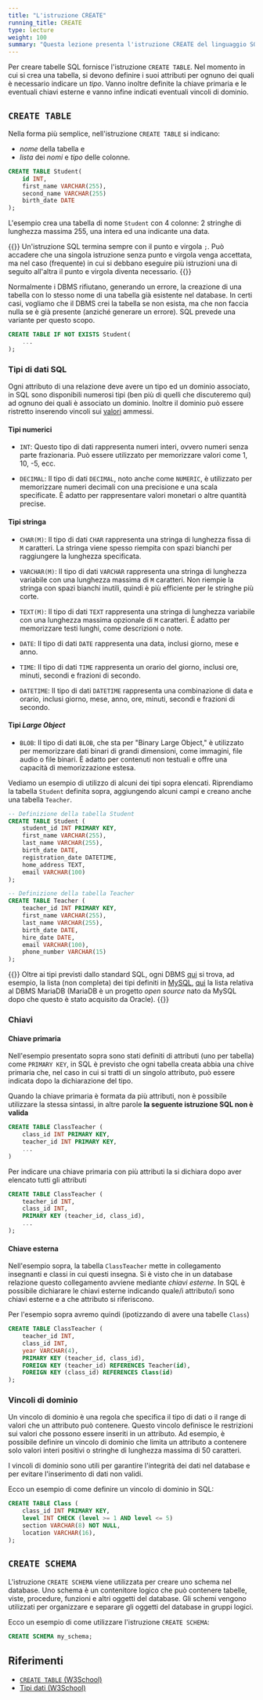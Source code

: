 ```yaml
---
title: "L'istruzione CREATE"
running_title: CREATE
type: lecture
weight: 100
summary: "Questa lezione presenta l'istruzione CREATE del linguaggio SQL. Viene discusso il suo utilizzo per creare relazioni e per creare schemi."
---
```


Per creare tabelle SQL fornisce l'istruzione `CREATE TABLE`. Nel momento in cui si crea una tabella, si devono definire i suoi attributi per ognuno dei quali è necessario indicare un *tipo*. Vanno inoltre definite la chiave primaria e le eventuali chiavi esterne e vanno infine indicati eventuali vincoli di dominio.

## `CREATE TABLE`

Nella forma più semplice, nell'istruzione `CREATE TABLE` si indicano:
* *nome* della tabella e
* *lista* dei *nomi* e *tipo* delle colonne.

```sql
CREATE TABLE Student(
    id INT,
    first_name VARCHAR(255),
    second_name VARCHAR(255)
    birth_date DATE
);
```

L'esempio crea una tabella di nome `Student` con 4 colonne: 2 stringhe di lunghezza massima 255, una intera ed una indicante una data.

{{<attention>}}
Un'istruzione SQL termina sempre con il punto e virgola `;`. Può accadere che una singola istruzione senza punto e virgola venga accettata, ma nel caso (frequente) in cui si debbano eseguire più istruzioni una di seguito all'altra il punto e virgola diventa necessario.
{{</attention>}}

Normalmente i DBMS rifiutano, generando un errore, la creazione di una tabella con lo stesso nome di una tabella già esistente nel database. In certi casi, vogliamo che il DBMS crei la tabella se non esista, ma che non faccia nulla se è già presente (anziché generare un errore). SQL prevede una variante per questo scopo.

```sql
CREATE TABLE IF NOT EXISTS Student(
    ...
);
```

### Tipi di dati SQL
Ogni attributo di una relazione deve avere un tipo ed un dominio associato, in SQL sono disponibili numerosi tipi (ben più di quelli che discuteremo qui) ad ognuno dei quali è associato un dominio. Inoltre il dominio può essere ristretto inserendo vincoli sui [valori](#vincoli-di-dominio) ammessi.

#### Tipi numerici

* `INT`: Questo tipo di dati rappresenta numeri interi, ovvero numeri senza parte frazionaria. Può essere utilizzato per memorizzare valori come 1, 10, -5, ecc.

* `DECIMAL`: Il tipo di dati `DECIMAL`, noto anche come `NUMERIC`, è utilizzato per memorizzare numeri decimali con una precisione e una scala specificate. È adatto per rappresentare valori monetari o altre quantità precise.

#### Tipi stringa

* `CHAR(M)`: Il tipo di dati `CHAR` rappresenta una stringa di lunghezza fissa di `M` caratteri. La stringa viene spesso riempita con spazi bianchi per raggiungere la lunghezza specificata.

* `VARCHAR(M)`: Il tipo di dati `VARCHAR` rappresenta una stringa di lunghezza variabile con una lunghezza massima di `M` caratteri. Non riempie la stringa con spazi bianchi inutili, quindi è più efficiente per le stringhe più corte.

* `TEXT(M)`: Il tipo di dati `TEXT` rappresenta una stringa di lunghezza variabile con una lunghezza massima opzionale di `M` caratteri. È adatto per memorizzare testi lunghi, come descrizioni o note.

* `DATE`: Il tipo di dati `DATE` rappresenta una data, inclusi giorno, mese e anno.

* `TIME`: Il tipo di dati `TIME` rappresenta un orario del giorno, inclusi ore, minuti, secondi e frazioni di secondo.

* `DATETIME`: Il tipo di dati `DATETIME` rappresenta una combinazione di data e orario, inclusi giorno, mese, anno, ore, minuti, secondi e frazioni di secondo.

#### Tipi *Large Object*

* `BLOB`: Il tipo di dati `BLOB`, che sta per "Binary Large Object," è utilizzato per memorizzare dati binari di grandi dimensioni, come immagini, file audio o file binari. È adatto per contenuti non testuali e offre una capacità di memorizzazione estesa.

Vediamo un esempio di utilizzo di alcuni dei tipi sopra elencati. Riprendiamo la tabella `Student` definita sopra, aggiungendo alcuni campi e creano anche una tabella `Teacher`.

```sql
-- Definizione della tabella Student
CREATE TABLE Student (
    student_id INT PRIMARY KEY,
    first_name VARCHAR(255),
    last_name VARCHAR(255),
    birth_date DATE,
    registration_date DATETIME,
    home_address TEXT,
    email VARCHAR(100)
);

-- Definizione della tabella Teacher
CREATE TABLE Teacher (
    teacher_id INT PRIMARY KEY,
    first_name VARCHAR(255),
    last_name VARCHAR(255),
    birth_date DATE,
    hire_date DATE,
    email VARCHAR(100),
    phone_number VARCHAR(15)
);

```

{{<important>}}
Oltre ai tipi previsti dallo standard SQL, ogni DBMS [qui][2] si trova, ad esempio, la lista (non completa) dei tipi definiti in [MySQL][3], [qui][4] la lista relativa al DBMS MariaDB (MariaDB è un progetto *open source* nato da MySQL dopo che questo è stato acquisito da Oracle).
{{</important>}}

### Chiavi

#### Chiave primaria

Nell'esempio presentato sopra sono stati definiti di attributi (uno per tabella) come `PRIMARY KEY`, in SQL è previsto che ogni tabella creata abbia una chive primaria che, nel caso in cui si tratti di un singolo attributo, può essere indicata dopo la dichiarazione del tipo.

Quando la chiave primaria è formata da più attributi, non è possibile utilizzare la stessa sintassi, in altre parole **la seguente istruzione SQL non è valida**

```sql
CREATE TABLE ClassTeacher (
    class_id INT PRIMARY KEY,
    teacher_id INT PRIMARY KEY,
    ...
)
```

Per indicare una chiave primaria con più attributi la si dichiara dopo aver elencato tutti gli attributi

```sql
CREATE TABLE ClassTeacher (
    teacher_id INT,
    class_id INT,
    PRIMARY KEY (teacher_id, class_id),
    ...
);
```

#### Chiave esterna

Nell'esempio sopra, la tabella `ClassTeacher` mette in collegamento insegnanti e classi in cui questi insegna. Si è visto che in un database relazione questo collegamento avviene mediante *chiavi esterne*. In SQL è possibile dichiarare le chiavi esterne indicando quale/i attributo/i sono chiavi esterne e a che attributo si riferiscono.

Per l'esempio sopra avremo quindi (ipotizzando di avere una tabelle `Class`)

```sql
CREATE TABLE ClassTeacher (
    teacher_id INT,
    class_id INT,
    year VARCHAR(4),
    PRIMARY KEY (teacher_id, class_id),
    FOREIGN KEY (teacher_id) REFERENCES Teacher(id),
    FOREIGN KEY (class_id) REFERENCES Class(id)
);

```

### Vincoli di dominio
Un vincolo di dominio è una regola che specifica il tipo di dati o il range di valori che un attributo può contenere. Questo vincolo definisce le restrizioni sui valori che possono essere inseriti in un attributo. Ad esempio, è possibile definire un vincolo di dominio che limita un attributo a contenere solo valori interi positivi o stringhe di lunghezza massima di 50 caratteri.

I vincoli di dominio sono utili per garantire l'integrità dei dati nel database e per evitare l'inserimento di dati non validi.

Ecco un esempio di come definire un vincolo di dominio in SQL:

```sql
CREATE TABLE Class (
    class_id INT PRIMARY KEY,
    level INT CHECK (level >= 1 AND level <= 5)
    section VARCHAR(8) NOT NULL,
    location VARCHAR(16),
);

```


## `CREATE SCHEMA`

L'istruzione `CREATE SCHEMA` viene utilizzata per creare uno schema nel database. Uno schema è un contenitore logico che può contenere tabelle, viste, procedure, funzioni e altri oggetti del database. Gli schemi vengono utilizzati per organizzare e separare gli oggetti del database in gruppi logici.

Ecco un esempio di come utilizzare l'istruzione `CREATE SCHEMA`:

```sql
CREATE SCHEMA my_schema;
```

## Riferimenti
* [`CREATE TABLE` (W3School)][1]
* [Tipi dati (W3School)][2]

[1]: https://www.w3schools.com/sql/sql_create_table.asp
[2]: https://www.w3schools.com/sql/sql_datatypes.asp
[3]: https://www.mysql.com/it/
[4]: https://mariadb.com/kb/en/data-types/